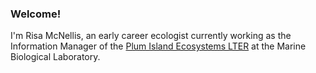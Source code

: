 ### Welcome!

I'm Risa McNellis, an early career ecologist currently working as the Information Manager of the [Plum Island Ecosystems LTER](url) at the Marine Biological Laboratory.
